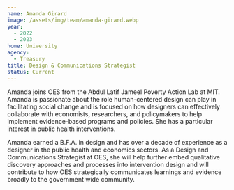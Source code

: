 ```yaml
---
name: Amanda Girard
image: /assets/img/team/amanda-girard.webp
year:
  - 2022
  - 2023
home: University
agency:
  - Treasury
title: Design & Communications Strategist
status: Current
---
```


Amanda joins OES from the Abdul Latif Jameel Poverty Action Lab at MIT. Amanda is passionate about the role human-centered design can play in facilitating social change and is focused on how designers can effectively collaborate with economists, researchers, and policymakers to help implement evidence-based programs and policies. She has a particular interest in public health interventions. 

Amanda earned a B.F.A. in design and has over a decade of experience as a designer in the public health and economics sectors. As a Design and Communications Strategist at OES, she will help further embed qualitative discovery approaches and processes into intervention design and will contribute to how OES strategically communicates learnings and evidence broadly to the government wide community.
